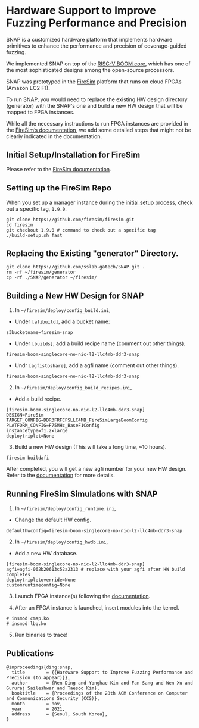 # Hardware Support to Improve Fuzzing Performance and Precision

SNAP is a customized hardware platform that implements hardware primitives
to enhance the performance and precision of coverage-guided fuzzing.

We implemented SNAP on top of the [RISC-V BOOM core](https://boom-core.org),
which has one of the most sophisticated designs among the open-source processors.

SNAP was prototyped in the [FireSim](https://fires.im)
platform that runs on cloud FPGAs (Amazon EC2 F1).

To run SNAP, you would need to replace the existing HW design directory (generator)
with the SNAP's one and build a new HW design that will be mapped to FPGA instances.

While all the necessary instructions to run FPGA instances
are provided in the [FireSim’s documentation](https://docs.fires.im/en/latest/index.html),
we add some detailed steps that might not be clearly indicated in the documentation.

## Initial Setup/Installation for FireSim

Please refer to the [FireSim documentation](https://docs.fires.im/en/latest/Initial-Setup/index.html).

## Setting up the FireSim Repo

When you set up a manager instance during
the [initial setup process](https://github.com/sslab-gatech/SNAP#initial-setupinstallation-for-firesim),
check out a specific tag, `1.9.0`.

```
git clone https://github.com/firesim/firesim.git
cd firesim
git checkout 1.9.0 # command to check out a specific tag
./build-setup.sh fast
```

## Replacing the Existing "generator" Directory.
```
git clone https://github.com/sslab-gatech/SNAP.git .
rm -rf ~/firesim/generator
cp -rf ./SNAP/generator ~/firesim/
```

## Building a New HW Design for SNAP

1. In `~/firesim/deploy/config_build.ini`,
- Under `[afibuild]`, add a bucket name:
```
s3bucketname=firesim-snap
```
- Under `[builds]`, add a build recipe name (comment out other things).
```
firesim-boom-singlecore-no-nic-l2-llc4mb-ddr3-snap
```
- Undr `[agfistoshare]`, add a agfi name (comment out other things).
```
firesim-boom-singlecore-no-nic-l2-llc4mb-ddr3-snap
```

2. In `~/firesim/deploy/config_build_recipes.ini`,
- Add a build recipe.
```
[firesim-boom-singlecore-no-nic-l2-llc4mb-ddr3-snap]
DESIGN=FireSim
TARGET_CONFIG=DDR3FRFCFSLLC4MB_FireSimLargeBoomConfig
PLATFORM_CONFIG=F75MHz_BaseF1Config
instancetype=f1.2xlarge
deploytriplet=None
```

3. Build a new HW design (This will take a long time, ~10 hours).
```
firesim buildafi
```

After completed, you will get a new agfi number for your new HW design. \
Refer to the [documentation](https://docs.fires.im/en/latest/Building-a-FireSim-AFI.html) for more details.

## Running FireSim Simulations with SNAP

1. In `~/firesim/deploy/config_runtime.ini`,
- Change the default HW config.
```
defaulthwconfig=firesim-boom-singlecore-no-nic-l2-llc4mb-ddr3-snap
```

2. In `~/firesim/deploy/config_hwdb.ini`,
- Add a new HW database.
```
[firesim-boom-singlecore-no-nic-l2-llc4mb-ddr3-snap]
agfi=agfi-062b20613c52a2313 # replace with your agfi after HW build completes
deploytripletoverride=None
customruntimeconfig=None
```

3. Launch FPGA instance(s) following the [documentation](https://docs.fires.im/en/latest/Running-Simulations-Tutorial/index.html).

4. After an FPGA instance is launched, insert modules into the kernel.
```
# insmod cmap.ko
# insmod lbq.ko
```

5. Run binaries to trace!


## Publications
```
@inproceedings{ding:snap,
  title        = {{Hardware Support to Improve Fuzzing Performance and Precision (to appear)}},
  author       = {Ren Ding and Yonghae Kim and Fan Sang and Wen Xu and Gururaj Saileshwar and Taesoo Kim},
  booktitle    = {Proceedings of the 28th ACM Conference on Computer and Communications Security (CCS)},
  month        = nov,
  year         = 2021,
  address      = {Seoul, South Korea},
}
```

